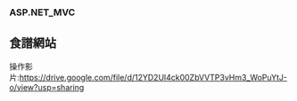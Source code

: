 ### ASP.NET_MVC
## 食譜網站
操作影片:https://drive.google.com/file/d/12YD2Ul4ck00ZbVVTP3vHm3_WoPuYtJ-o/view?usp=sharing
